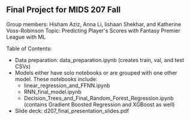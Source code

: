 ## Final Project for MIDS 207 Fall

Group members: Hisham Aziz, Anna Li, Iishaan Shekhar, and Katherine Voss-Robinson
Topic: Predicting Player's Scores with Fantasy Premier League with ML

Table of Contents:
- Data preparation: data_preparation.ipynb (creates train, val, and test CSVs)
- Models either have solo notebooks or are grouped with one other model. These notebooks include:
  - linear_regression_and_FFNN.ipynb
  - RNN_final_model.ipynb
  - Decision_Trees_and_Final_Random_Forest_Regression.ipynb (contains Gradient Boosted Regression and XGBoost as well)
- Slide deck: d207_final_presentation_slides.pdf
